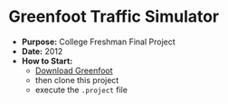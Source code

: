 # Greenfoot Traffic Simulator
* **Purpose:** College Freshman Final Project
* **Date:** 2012
* **How to Start:**
    * [Download Greenfoot](https://www.greenfoot.org/)
    * then clone this project
    * execute the `.project` file
